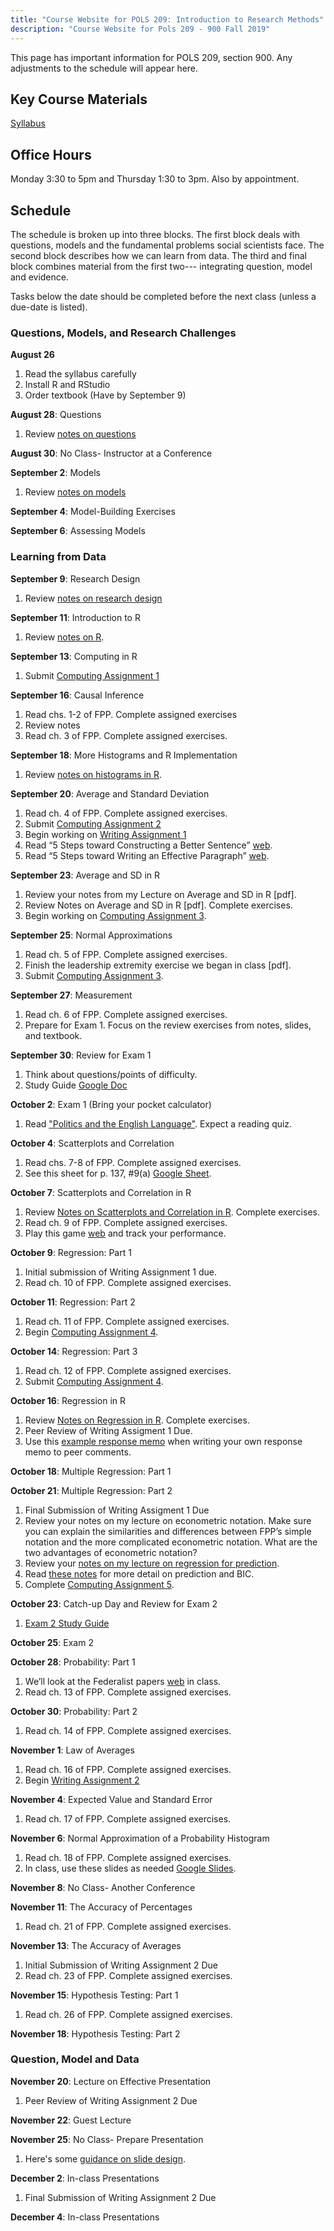 ```yaml
---
title: "Course Website for POLS 209: Introduction to Research Methods"
description: "Course Website for Pols 209 - 900 Fall 2019"
---
```


This page has important information for POLS 209, section 900. Any adjustments to the schedule will appear here.

## Key Course Materials

[Syllabus](files/pols-209-syllabus.pdf)

## Office Hours
Monday 3:30 to 5pm and Thursday 1:30 to 3pm. Also by appointment.


## Schedule

The schedule is broken up into three blocks.
The first block deals with questions, models and the fundamental problems social scientists face.
The second block describes how we can learn from data.
The third and final block combines material from the first two--- integrating question, model and evidence.

Tasks below the date should be completed before the next class (unless a due-date is listed).

### Questions, Models, and Research Challenges

**August 26**
1. Read the syllabus carefully
2. Install R and RStudio
3. Order textbook (Have by September 9)

**August 28**: Questions
1. Review [notes on questions](files/notes-02-questions.pdf)

**August 30**: No Class- Instructor at a Conference

**September 2**: Models
1. Review [notes on models](files/notes-03-models.pdf)

**September 4**: Model-Building Exercises

**September 6**: Assessing Models

### Learning from Data

**September 9**: Research Design
1. Review [notes on research design]()

**September 11**: Introduction to R
1. Review [notes on R](files/notes-04-computing.pdf).

**September 13**: Computing in R
1. Submit [Computing Assignment 1](assignments/r-assign-01.pdf)

**September 16**: Causal Inference
1. Read chs. 1-2 of FPP. Complete assigned exercises
2. Review notes
3. Read ch. 3 of FPP. Complete assigned exercises.

**September 18**: More Histograms and R Implementation
1. Review [notes on histograms in R]().

**September 20**: Average and Standard Deviation
1. Read ch. 4 of FPP. Complete assigned exercises.
2. Submit [Computing Assignment 2](r-assign-02.pdf)
3. Begin working on [Writing Assignment 1]()
4. Read “5 Steps toward Constructing a Better Sentence” [web](https://eebatou.wordpress.com/2011/09/02/writing-5-steps-toward-constructing-a-better-sentence/).
5. Read “5 Steps toward Writing an Effective Paragraph” [web](https://eebatou.wordpress.com/2007/01/21/5-steps-to-a-writing-an-effective-paragraph/).

**September 23**: Average and SD in R
1. Review your notes from my Lecture on Average and SD in R [pdf].
2. Review Notes on Average and SD in R [pdf]. Complete exercises.
3. Begin working on [Computing Assignment 3](r-assign-03.pdf).

**September 25**: Normal Approximations
1. Read ch. 5 of FPP. Complete assigned exercises.
2. Finish the leadership extremity exercise we began in class [pdf].
3. Submit [Computing Assignment 3](r-assign-03.pdf).

**September 27**: Measurement
1. Read ch. 6 of FPP. Complete assigned exercises.
2. Prepare for Exam 1. Focus on the review exercises from notes, slides, and textbook.

**September 30**: Review for Exam 1
1. Think about questions/points of difficulty.
2. Study Guide [Google Doc](https://docs.google.com/document/d/19WF7hCjFCnCWdCwYDDisxWmMCUmapI4wJdb-rnOdsuo/edit)

**October 2**: Exam 1 (Bring your pocket calculator)
1. Read ["Politics and the English Language"](HonorsOrwellPoliticsEnglishLanguage.pdf). Expect a reading quiz.

**October 4**: Scatterplots and Correlation
1. Read chs. 7-8 of FPP. Complete assigned exercises.
2. See this sheet for p. 137, #9(a) [Google Sheet](https://docs.google.com/spreadsheets/d/1Y2EuRIcbuZk6eu9WWUaNXSWnqJMi9XBXrA27BzqSeKk/edit).

**October 7**: Scatterplots and Correlation in R
1. Review [Notes on Scatterplots and Correlation in R](). Complete exercises.
2. Read ch. 9 of FPP. Complete assigned exercises.
3. Play this game [web](http://www.rossmanchance.com/applets/GuessCorrelation.html) and track your performance.

**October 9**: Regression: Part 1
1. Initial submission of Writing Assignment 1 due.
2. Read ch. 10 of FPP. Complete assigned exercises.

**October 11**: Regression: Part 2
1. Read ch. 11 of FPP. Complete assigned exercises.
2. Begin [Computing Assignment 4](r-assign-04.pdf).

**October 14**: Regression: Part 3
1. Read ch. 12 of FPP. Complete assigned exercises.
2. Submit [Computing Assignment 4](r-assign-04.pdf).

**October 16**: Regression in R
1. Review [Notes on Regression in R](). Complete exercises.
2. Peer Review of Writing Assigment 1 Due.
3. Use this [example response memo]() when writing your own response memo to peer comments.

**October 18**: Multiple Regression: Part 1

**October 21**: Multiple Regression: Part 2
1. Final Submission of Writing Assigment 1 Due
2. Review your notes on my lecture on econometric notation. Make sure you can explain the similarities and differences between FPP’s simple notation and the more complicated econometric notation. What are the two advantages of econometric notation?
3. Review your [notes on my lecture on regression for prediction]().
4. Read [these notes]() for more detail on prediction and BIC.
5. Complete [Computing Assignment 5](r-assign-05.pdf).


**October 23**: Catch-up Day and Review for Exam 2
1. [Exam 2 Study Guide](https://docs.google.com/document/d/1aRe1GgbJhoUTltteX-WPEJb-ImDVXq4FHz4QMuhThBY/edit#heading=h.pu6lyh4jr74b)

**October 25**: Exam 2


**October 28**: Probability: Part 1
1. We’ll look at the Federalist papers [web](http://www.foundingfathers.info/federalistpapers/fedindex.htm) in class.
2. Read ch. 13 of FPP. Complete assigned exercises.

**October 30**: Probability: Part 2
1. Read ch. 14 of FPP. Complete assigned exercises.

**November 1**: Law of Averages
1. Read ch. 16 of FPP. Complete assigned exercises.
2. Begin [Writing Assignment 2]()

**November 4**: Expected Value and Standard Error
1. Read ch. 17 of FPP. Complete assigned exercises.

**November 6**: Normal Approximation of a Probability Histogram
1. Read ch. 18 of FPP. Complete assigned exercises.
2. In class, use these slides as needed [Google Slides](https://docs.google.com/presentation/d/1SOUFFnB3VvILGscV5qOGxJnKJjHIHdbhFzxyB7SEJ8Y/edit#slide=id.g2ac70fc58f_0_9).

**November 8**: No Class- Another Conference

**November 11**: The Accuracy of Percentages
1. Read ch. 21 of FPP. Complete assigned exercises.

**November 13**: The Accuracy of Averages
1. Initial Submission of Writing Assignment 2 Due
2. Read ch. 23 of FPP. Complete assigned exercises.

**November 15**: Hypothesis Testing: Part 1
1. Read ch. 26 of FPP. Complete assigned exercises.

**November 18**: Hypothesis Testing: Part 2

### Question, Model and Data

**November 20**: Lecture on Effective Presentation
1. Peer Review of Writing Assignment 2 Due

**November 22**: Guest Lecture

**November 25**: No Class- Prepare Presentation
1. Here's some [guidance on slide design](https://www.speechworks.net/what-would-the-gettysburg-address-look-like-in-powerpoint/).

**December 2**: In-class Presentations
1. Final Submission of Writing Assignment 2 Due

**December 4**: In-class Presentations
